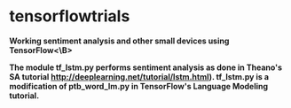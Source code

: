 # tensorflowtrials
<B>Working sentiment analysis and other small devices using TensorFlow<\B>

The module tf_lstm.py performs sentiment analysis as done in Theano's SA tutorial 
http://deeplearning.net/tutorial/lstm.html). tf_lstm.py is a modification of
ptb_word_lm.py in TensorFlow's Language Modeling tutorial.

